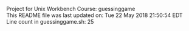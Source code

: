 Project for Unix Workbench Course: guessinggame\
This README file was last updated on:
Tue 22 May 2018 21:50:54 EDT
\
Line count in guessinggame.sh:
25
